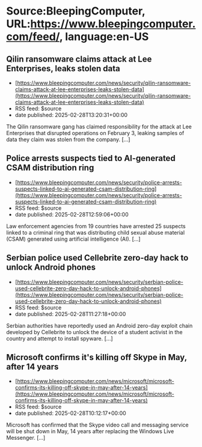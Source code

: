 # Source:BleepingComputer, URL:https://www.bleepingcomputer.com/feed/, language:en-US

## Qilin ransomware claims attack at Lee Enterprises, leaks stolen data
 - [https://www.bleepingcomputer.com/news/security/qilin-ransomware-claims-attack-at-lee-enterprises-leaks-stolen-data](https://www.bleepingcomputer.com/news/security/qilin-ransomware-claims-attack-at-lee-enterprises-leaks-stolen-data)
 - RSS feed: $source
 - date published: 2025-02-28T13:20:31+00:00

The Qilin ransomware gang has claimed responsibility for the attack at Lee Enterprises that disrupted operations on February 3, leaking samples of data they claim was stolen from the company. [...]

## Police arrests suspects tied to AI-generated CSAM distribution ring
 - [https://www.bleepingcomputer.com/news/security/police-arrests-suspects-linked-to-ai-generated-csam-distribution-ring](https://www.bleepingcomputer.com/news/security/police-arrests-suspects-linked-to-ai-generated-csam-distribution-ring)
 - RSS feed: $source
 - date published: 2025-02-28T12:59:06+00:00

Law enforcement agencies from 19 countries have arrested 25 suspects linked to a criminal ring that was distributing child sexual abuse material (CSAM) generated using artificial intelligence (AI). [...]

## Serbian police used Cellebrite zero-day hack to unlock Android phones
 - [https://www.bleepingcomputer.com/news/security/serbian-police-used-cellebrite-zero-day-hack-to-unlock-android-phones](https://www.bleepingcomputer.com/news/security/serbian-police-used-cellebrite-zero-day-hack-to-unlock-android-phones)
 - RSS feed: $source
 - date published: 2025-02-28T11:27:18+00:00

Serbian authorities have reportedly used an Android zero-day exploit chain developed by Cellebrite to unlock the device of a student activist in the country and attempt to install spyware. [...]

## Microsoft confirms it's killing off Skype in May, after 14 years
 - [https://www.bleepingcomputer.com/news/microsoft/microsoft-confirms-its-killing-off-skype-in-may-after-14-years](https://www.bleepingcomputer.com/news/microsoft/microsoft-confirms-its-killing-off-skype-in-may-after-14-years)
 - RSS feed: $source
 - date published: 2025-02-28T10:12:17+00:00

Microsoft has confirmed that the Skype video call and messaging service will be shut down in May, 14 years after replacing the Windows Live Messenger. [...]

